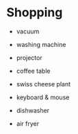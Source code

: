 # Shopping
- vacuum
- washing machine
- projector
- coffee table
- swiss cheese plant
- keyboard & mouse




- dishwasher
- air fryer
